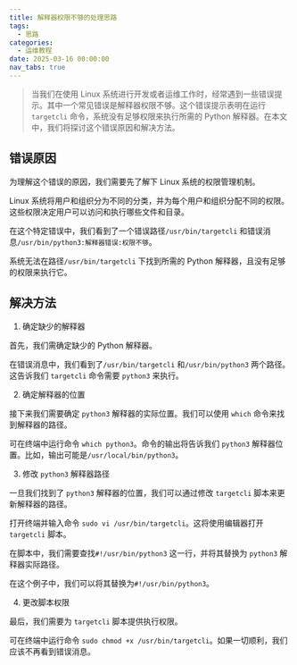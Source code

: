 ```yaml
---
title: 解释器权限不够的处理思路
tags:
  - 思路
categories:
  - 运维教程
date: 2025-03-16 00:00:00
nav_tabs: true
---
```


> 当我们在使用 Linux 系统进行开发或者运维工作时，经常遇到一些错误提示。其中一个常见错误是解释器权限不够。这个错误提示表明在运行 `targetcli` 命令，系统没有足够权限来执行所需的 Python 解释器。在本文中，我们将探讨这个错误原因和解决方法。

<!-- more -->

## 错误原因

为理解这个错误的原因，我们需要先了解下 Linux 系统的权限管理机制。

Linux 系统将用户和组织分为不同的分类，并为每个用户和组织分配不同的权限。这些权限决定用户可以访问和执行哪些文件和目录。

在这个特定错误中，我们看到了一个错误路径`/usr/bin/targetcli` 和错误消息`/usr/bin/python3:解释器错误:权限不够`。

系统无法在路径`/usr/bin/targetcli` 下找到所需的 Python 解释器，且没有足够的权限来执行它。

## 解决方法

1. 确定缺少的解释器

首先，我们需确定缺少的 Python 解释器。

在错误消息中，我们看到了`/usr/bin/targetcli` 和`/usr/bin/python3` 两个路径。这告诉我们 `targetcli` 命令需要 `python3` 来执行。

2. 确定解释器的位置

接下来我们需要确定 `python3` 解释器的实际位置。我们可以使用 `which` 命令来找到解释器的路径。

可在终端中运行命令 `which python3`。命令的输出将告诉我们 `python3` 解释器位置。比如，输出可能是`/usr/local/bin/python3`。

3. 修改 `python3` 解释器路径

一旦我们找到了 `python3` 解释器的位置，我们可以通过修改 `targetcli` 脚本来更新解释器的路径。

打开终端并输入命令 `sudo vi /usr/bin/targetcli`。这将使用编辑器打开 `targetcli` 脚本。

在脚本中，我们需要查找`#!/usr/bin/python3` 这一行，并将其替换为 `python3` 解释器实际路径。

在这个例子中，我们可以将其替换为`#!/usr/bin/python3`。

4. 更改脚本权限

最后，我们需要为 `targetcli` 脚本提供执行权限。

可在终端中运行命令 `sudo chmod +x /usr/bin/targetcli`。如果一切顺利，我们应该不再看到错误消息。